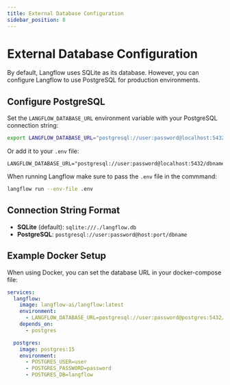 ```yaml
---
title: External Database Configuration
sidebar_position: 8
---
```


# External Database Configuration

By default, Langflow uses SQLite as its database. However, you can configure Langflow to use PostgreSQL for production environments.

## Configure PostgreSQL

Set the `LANGFLOW_DATABASE_URL` environment variable with your PostgreSQL connection string:

```bash
export LANGFLOW_DATABASE_URL="postgresql://user:password@localhost:5432/dbname"
```

Or add it to your `.env` file:

```plaintext
LANGFLOW_DATABASE_URL="postgresql://user:password@localhost:5432/dbname"
```

When running Langflow make sure to pass the `.env` file in the commmand:

```bash
langflow run --env-file .env
```

## Connection String Format

- **SQLite** (default): `sqlite:///./langflow.db`
- **PostgreSQL**: `postgresql://user:password@host:port/dbname`

## Example Docker Setup

When using Docker, you can set the database URL in your docker-compose file:

```yaml
services:
  langflow:
    image: langflow-ai/langflow:latest
    environment:
      - LANGFLOW_DATABASE_URL=postgresql://user:password@postgres:5432/langflow
    depends_on:
      - postgres

  postgres:
    image: postgres:15
    environment:
      - POSTGRES_USER=user
      - POSTGRES_PASSWORD=password
      - POSTGRES_DB=langflow
```
